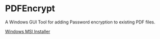 # PDFEncrypt
A Windows GUI Tool for adding Password encryption to existing PDF files.


[Windows MSI Installer](Setup_PDFEncrypt/bin/Release/PDFEncrypt_Setup.msi)


